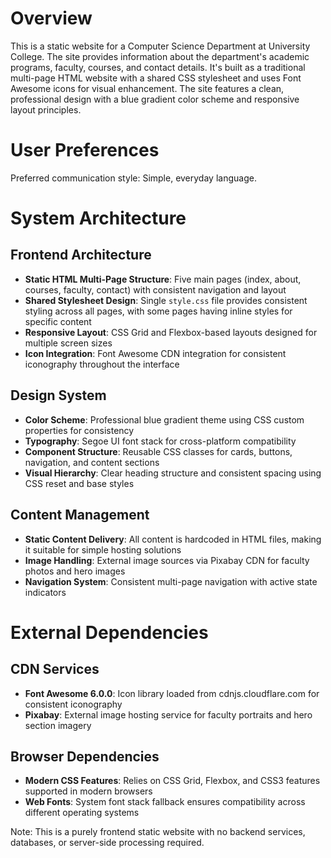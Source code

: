 # Overview

This is a static website for a Computer Science Department at University College. The site provides information about the department's academic programs, faculty, courses, and contact details. It's built as a traditional multi-page HTML website with a shared CSS stylesheet and uses Font Awesome icons for visual enhancement. The site features a clean, professional design with a blue gradient color scheme and responsive layout principles.

# User Preferences

Preferred communication style: Simple, everyday language.

# System Architecture

## Frontend Architecture
- **Static HTML Multi-Page Structure**: Five main pages (index, about, courses, faculty, contact) with consistent navigation and layout
- **Shared Stylesheet Design**: Single `style.css` file provides consistent styling across all pages, with some pages having inline styles for specific content
- **Responsive Layout**: CSS Grid and Flexbox-based layouts designed for multiple screen sizes
- **Icon Integration**: Font Awesome CDN integration for consistent iconography throughout the interface

## Design System
- **Color Scheme**: Professional blue gradient theme using CSS custom properties for consistency
- **Typography**: Segoe UI font stack for cross-platform compatibility
- **Component Structure**: Reusable CSS classes for cards, buttons, navigation, and content sections
- **Visual Hierarchy**: Clear heading structure and consistent spacing using CSS reset and base styles

## Content Management
- **Static Content Delivery**: All content is hardcoded in HTML files, making it suitable for simple hosting solutions
- **Image Handling**: External image sources via Pixabay CDN for faculty photos and hero images
- **Navigation System**: Consistent multi-page navigation with active state indicators

# External Dependencies

## CDN Services
- **Font Awesome 6.0.0**: Icon library loaded from cdnjs.cloudflare.com for consistent iconography
- **Pixabay**: External image hosting service for faculty portraits and hero section imagery

## Browser Dependencies
- **Modern CSS Features**: Relies on CSS Grid, Flexbox, and CSS3 features supported in modern browsers
- **Web Fonts**: System font stack fallback ensures compatibility across different operating systems

Note: This is a purely frontend static website with no backend services, databases, or server-side processing required.